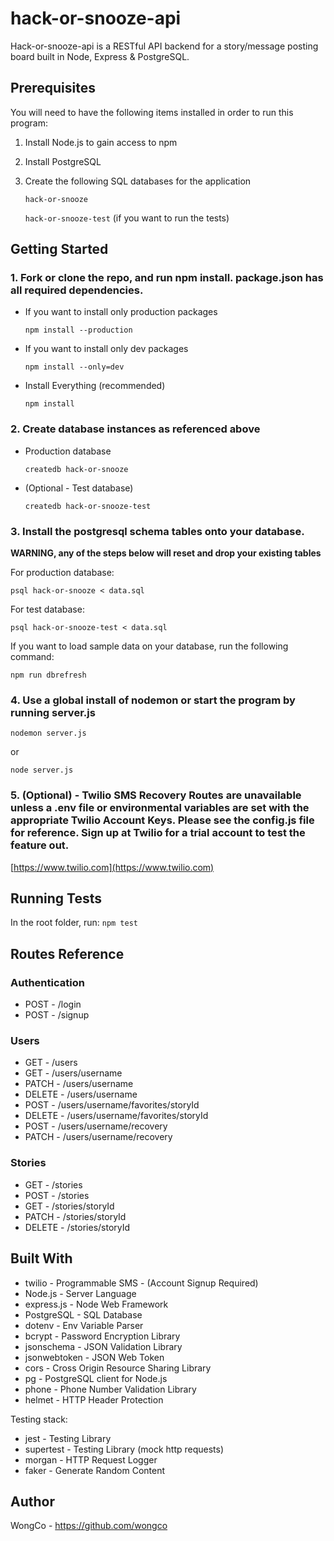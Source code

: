 # hack-or-snooze-api

Hack-or-snooze-api is a RESTful API backend for a story/message posting board built in Node, Express & PostgreSQL.

## Prerequisites

You will need to have the following items installed in order to run this program:

1. Install Node.js to gain access to npm
2. Install PostgreSQL
3. Create the following SQL databases for the application

   `hack-or-snooze`

   `hack-or-snooze-test` (if you want to run the tests)

## Getting Started

### 1. **Fork or clone the repo, and run npm install. package.json has all required dependencies.**

- If you want to install only production packages

  ```
  npm install --production
  ```

- If you want to install only dev packages

  ```
  npm install --only=dev
  ```

- Install Everything (recommended)

  ```
  npm install
  ```

### 2. **Create database instances as referenced above**

- Production database

  ```
  createdb hack-or-snooze
  ```

- (Optional - Test database)

  ```
  createdb hack-or-snooze-test
  ```

### 3. **Install the postgresql schema tables onto your database.**

**WARNING, any of the steps below will reset and drop your existing tables**

For production database:

```
psql hack-or-snooze < data.sql
```

For test database:

```
psql hack-or-snooze-test < data.sql
```

If you want to load sample data on your database, run the following command:

```
npm run dbrefresh
```

### 4. Use a global install of nodemon or start the program by running server.js

```
nodemon server.js
```

or

```
node server.js
```

### 5. (Optional) - Twilio SMS Recovery Routes are unavailable unless a .env file or environmental variables are set with the appropriate Twilio Account Keys. Please see the config.js file for reference. Sign up at Twilio for a trial account to test the feature out.

[https://www.twilio.com](https://www.twilio.com)

## Running Tests

In the root folder, run:
`npm test`

## Routes Reference

### Authentication

- POST - /login
- POST - /signup

### Users

- GET - /users
- GET - /users/username
- PATCH - /users/username
- DELETE - /users/username
- POST - /users/username/favorites/storyId
- DELETE - /users/username/favorites/storyId
- POST - /users/username/recovery
- PATCH - /users/username/recovery

### Stories

- GET - /stories
- POST - /stories
- GET - /stories/storyId
- PATCH - /stories/storyId
- DELETE - /stories/storyId

## Built With

- twilio - Programmable SMS - (Account Signup Required)
- Node.js - Server Language
- express.js - Node Web Framework
- PostgreSQL - SQL Database
- dotenv - Env Variable Parser
- bcrypt - Password Encryption Library
- jsonschema - JSON Validation Library
- jsonwebtoken - JSON Web Token
- cors - Cross Origin Resource Sharing Library
- pg - PostgreSQL client for Node.js
- phone - Phone Number Validation Library
- helmet - HTTP Header Protection

Testing stack:

- jest - Testing Library
- supertest - Testing Library (mock http requests)
- morgan - HTTP Request Logger
- faker - Generate Random Content

## Author

WongCo - https://github.com/wongco
